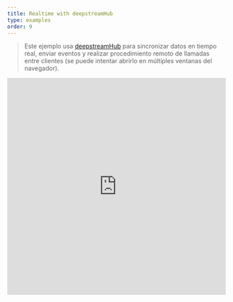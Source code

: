 ```yaml
---
title: Realtime with deepstreamHub
type: examples
order: 9
---
```


> Este ejemplo usa [deepstreamHub](https://deepstreamhub.com/) para sincronizar datos en tiempo real, enviar eventos y realizar procedimiento remoto de llamadas entre clientes (se puede intentar abrirlo en múltiples ventanas del navegador).

<iframe width="100%" height="500" src="https://jsfiddle.net/yyx990803/ff0sp9hw/embedded/result,html,js,css" allowfullscreen="allowfullscreen" frameborder="0"></iframe>
